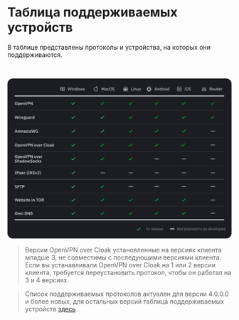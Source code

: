 # Таблица поддерживаемых устройств  

В таблице представлены протоколы и устройства, на которых они поддерживаются. 

&nbsp;

![](https://raw.githubusercontent.com/amnezia-vpn/amnezia.org-content/master/docs/ru/learn-more/30_table-of-supported-devices/img/table_11.2023.svg)

>Версии OpenVPN over Cloak установленные на версиях клиента младше 3, не совместимы с последующими версиями клиента. Если вы устанавливали OpenVPN over Cloak  на 1 или 2 версии клиента, требуется переустановить протокол, чтобы он работал на 3 и 4 версиях.

>Список поддерживаемых протоколов актуален для версии 4.0.0.0 и более новых, для остальных версий таблица поддерживаемых устройств [здесь]  


[about-int-link]: /about
[здесь]: https://ru-docs.amnezia.org/guides/protocols-table-v2/






